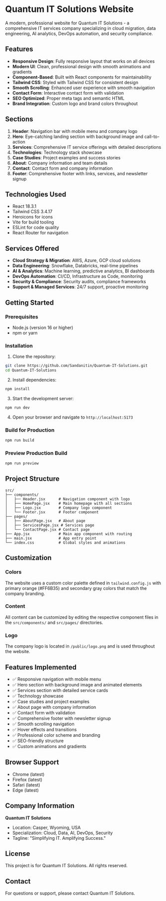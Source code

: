 # Quantum IT Solutions Website

A modern, professional website for Quantum IT Solutions - a comprehensive IT services company specializing in cloud migration, data engineering, AI analytics, DevOps automation, and security compliance.

## Features

- **Responsive Design**: Fully responsive layout that works on all devices
- **Modern UI**: Clean, professional design with smooth animations and gradients
- **Component-Based**: Built with React components for maintainability
- **Tailwind CSS**: Styled with Tailwind CSS for consistent design
- **Smooth Scrolling**: Enhanced user experience with smooth navigation
- **Contact Form**: Interactive contact form with validation
- **SEO Optimized**: Proper meta tags and semantic HTML
- **Brand Integration**: Custom logo and brand colors throughout

## Sections

1. **Header**: Navigation bar with mobile menu and company logo
2. **Hero**: Eye-catching landing section with background image and call-to-action
3. **Services**: Comprehensive IT service offerings with detailed descriptions
4. **Technologies**: Technology stack showcase
5. **Case Studies**: Project examples and success stories
6. **About**: Company information and team details
7. **Contact**: Contact form and company information
8. **Footer**: Comprehensive footer with links, services, and newsletter signup

## Technologies Used

- React 18.3.1
- Tailwind CSS 3.4.17
- Heroicons for icons
- Vite for build tooling
- ESLint for code quality
- React Router for navigation

## Services Offered

- **Cloud Strategy & Migration**: AWS, Azure, GCP cloud solutions
- **Data Engineering**: Snowflake, Databricks, real-time pipelines
- **AI & Analytics**: Machine learning, predictive analytics, BI dashboards
- **DevOps Automation**: CI/CD, Infrastructure as Code, monitoring
- **Security & Compliance**: Security audits, compliance frameworks
- **Support & Managed Services**: 24/7 support, proactive monitoring

## Getting Started

### Prerequisites

- Node.js (version 16 or higher)
- npm or yarn

### Installation

1. Clone the repository:
```bash
git clone https://github.com/Sandanitin/Quantum-IT-Solutions.git
cd Quantum-IT-Solutions
```

2. Install dependencies:
```bash
npm install
```

3. Start the development server:
```bash
npm run dev
```

4. Open your browser and navigate to `http://localhost:5173`

### Build for Production

```bash
npm run build
```

### Preview Production Build

```bash
npm run preview
```

## Project Structure

```
src/
├── components/
│   ├── Header.jsx      # Navigation component with logo
│   ├── HomePage.jsx    # Main homepage with all sections
│   ├── Logo.jsx        # Company logo component
│   └── Footer.jsx      # Footer component
├── pages/
│   ├── AboutPage.jsx   # About page
│   ├── ServicesPage.jsx # Services page
│   └── ContactPage.jsx # Contact page
├── App.jsx             # Main app component with routing
├── main.jsx            # App entry point
└── index.css           # Global styles and animations
```

## Customization

### Colors
The website uses a custom color palette defined in `tailwind.config.js` with primary orange (#FF6B35) and secondary gray colors that match the company branding.

### Content
All content can be customized by editing the respective component files in the `src/components/` and `src/pages/` directories.

### Logo
The company logo is located in `/public/logo.png` and is used throughout the website.

## Features Implemented

- ✅ Responsive navigation with mobile menu
- ✅ Hero section with background image and animated elements
- ✅ Services section with detailed service cards
- ✅ Technology showcase
- ✅ Case studies and project examples
- ✅ About page with company information
- ✅ Contact form with validation
- ✅ Comprehensive footer with newsletter signup
- ✅ Smooth scrolling navigation
- ✅ Hover effects and transitions
- ✅ Professional color scheme and branding
- ✅ SEO-friendly structure
- ✅ Custom animations and gradients

## Browser Support

- Chrome (latest)
- Firefox (latest)
- Safari (latest)
- Edge (latest)

## Company Information

**Quantum IT Solutions**
- Location: Casper, Wyoming, USA
- Specialization: Cloud, Data, AI, DevOps, Security
- Tagline: "Simplifying IT. Amplifying Success."

## License

This project is for Quantum IT Solutions. All rights reserved.

## Contact

For questions or support, please contact Quantum IT Solutions.